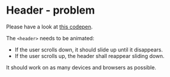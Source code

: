 # Header - problem #

Please have a look at [this codepen](http://codepen.io/truefalse10/pen/oZQydm).

The `<header>` needs to be animated:

* If the user scrolls down, it should slide up until it disappears.
* If the user scrolls up, the header shall reappear sliding down.

It should work on as many devices and browsers as possible.
